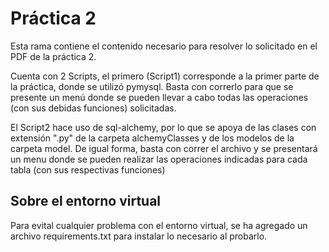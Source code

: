 # Práctica 2
Esta rama contiene el contenido necesario para resolver lo solicitado en el PDF de la práctica 2. 

Cuenta con 2 Scripts, el primero (Script1) corresponde a la primer parte de la práctica, donde se utilizó pymysql. Basta con correrlo para que se presente un menú donde se pueden llevar a cabo todas las operaciones (con sus debidas funciones) solicitadas.

El Script2 hace uso de sql-alchemy, por lo que se apoya de las clases con extensión ".py" de la carpeta alchemyClasses y de los modelos de la carpeta model. De igual forma, basta con correr el archivo y se presentará un menu donde se pueden realizar las operaciones indicadas para cada tabla (con sus respectivas funciones)



## Sobre el entorno virtual

Para evital cualquier problema con el entorno virtual, se ha agregado un archivo requirements.txt para instalar lo necesario al probarlo.
